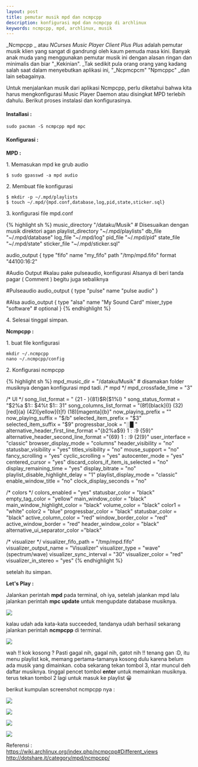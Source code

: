 ```yaml
---
layout: post
title: pemutar musik mpd dan ncmpcpp
description: konfigurasi mpd dan ncmpcpp di archlinux
keywords: ncmpcpp, mpd, archlinux, musik
---
```


_Ncmpcpp _ atau  _NCurses Music Player Client Plus Plus_ adalah pemutar musik klien yang sangat di gandrungi oleh kaum pemuda masa kini. Banyak anak muda yang menggunakan pemutar musik ini dengan alasan ringan dan minimalis dan biar "_Kekinian". _Tak sedikit pula orang orang yang kadang salah saat dalam menyebutkan aplikasi ini, "_Ncpmcpcm" "Npmcppc" _dan lain sebagainya.

Untuk menjalankan musik dari aplikasi Ncmpcpp, perlu diketahui bahwa kita harus mengkonfigurasi Music Player Daemon atau disingkat MPD terlebih dahulu. Berikut proses instalasi dan konfigurasinya.

#### Installasi :

    sudo pacman -S ncmpcpp mpd mpc

#### Konfigurasi :

**MPD :**  

1\. Memasukan mpd ke grub audio

    $ sudo gpasswd -a mpd audio

2\. Membuat file konfigurasi

    $ mkdir -p ~/.mpd/playlists
    $ touch ~/.mpd/{mpd.conf,database,log,pid,state,sticker.sql}

3\. konfigurasi file mpd.conf

{% highlight sh %}
music_directory    "/dataku/Musik" # Disesuaikan dengan musik direktori agan
playlist_directory "~/.mpd/playlists"
db_file            "~/.mpd/database"
log_file           "~/.mpd/log"
pid_file           "~/.mpd/pid"
state_file         "~/.mpd/state"
sticker_file       "~/.mpd/sticker.sql"

audio_output {
        type                    "fifo"
        name                   "my_fifo"
        path                     "/tmp/mpd.fifo"
        format                 "44100:16:2"

#Audio Output
#kalau pake pulseaudio, konfigurasi Alsanya di beri tanda pagar ( Comment ) begitu juga sebaliknya

#Pulseaudio
audio_output {
  type    "pulse"
  name    "pulse audio"
}

#Alsa
audio_output {
        type         "alsa"
        name         "My Sound Card"
        mixer_type   "software"      # optional
}
{% endhighlight %}

4\. Selesai tinggal simpan.

**Ncmpcpp :**

1\. buat file konfigurasi  

    mkdir ~/.ncmpcpp
    nano ~/.ncmpcpp/config


2\. Konfigurasi ncmpcpp

{% highlight sh %}
mpd_music_dir = "/dataku/Musik" # disamakan folder musiknya dengan konfigurasi mpd tadi.
/* mpd */
mpd_crossfade_time = "3"

/* UI */
song_list_format = " {$2%a$1 - }{$8%t$1}$R{$1%l} "
song_status_format = "$2%a $1:: $4%t $1:: $3%b$1"
song_columns_list_format = "(8f)[black]{l}  (32)[red]{a} (42)[yellow]{t|f} (18)[magenta]{b}"
now_playing_prefix = ""
now_playing_suffix = "$/b"
selected_item_prefix = "$3"
selected_item_suffix = "$9"
progressbar_look = "░█ "
alternative_header_first_line_format ="{$b$2%a$9} $1::$9 {$5%t$9}"
alternative_header_second_line_format ="{$6%b$9} $1::$9 {$2(%y)$9}"
user_interface = "classic"
browser_display_mode = "columns"
header_visibility = "no"
statusbar_visibility = "yes"
titles_visibility = "no"
mouse_support = "no"
fancy_scrolling = "yes"
cyclic_scrolling = "yes"
autocenter_mode = "yes"
centered_cursor = "yes"
discard_colors_if_item_is_selected = "no"
display_remaining_time = "yes"
display_bitrate = "no"
playlist_disable_highlight_delay = "1"
playlist_display_mode = "classic"
enable_window_title = "no"
clock_display_seconds = "no"

/* colors */
colors_enabled = "yes"
statusbar_color = "black"
empty_tag_color = "yellow"
main_window_color = "black"
main_window_highlight_color = "black"
volume_color = "black"
color1 = "white"
color2 = "blue"
progressbar_color = "black"
statusbar_color = "black"
active_column_color = "red"
window_border_color = "red"
active_window_border = "red"
header_window_color = "black"
alternative_ui_separator_color ="black"

/* visualizer */
visualizer_fifo_path = "/tmp/mpd.fifo"
visualizer_output_name = "Visualizer"
visualizer_type = "wave" (spectrum/wave)
visualizer_sync_interval = "30"
visualizer_color = "red"
visualizer_in_stereo = "yes"
{% endhighlight %}

setelah itu simpan.

**Let's Play :**

Jalankan perintah **mpd** pada terminal, oh iya, setelah jalankan mpd lalu jalankan perintah **mpc update** untuk mengupdate database musiknya.

![][1]

kalau udah ada kata-kata succeeded, tandanya udah berhasil sekarang jalankan perintah **ncmpcpp** di terminal.

![][2]

wah !! kok kosong ?  Pasti gagal nih, gagal nih, gatot nih !! 
tenang gan :D, itu menu playlist kok, memang pertama-tamanya kosong dulu karena belum ada musik yang dimainkan. coba sekarang tekan tombol 3, ntar muncul deh daftar musiknya. tinggal pencet tombol **enter** untuk memainkan musiknya. terus tekan tombol 2 lagi untuk masuk ke playlist 😀

berikut kumpulan screenshot ncmpcpp nya :

![][3]


![][4]


![][5]


![][6]

Referensi :  
https://wiki.archlinux.org/index.php/ncmpcpp#Different_views  
http://dotshare.it/category/mpd/ncmpcpp/

[1]: http://www.kawainaaa.com/wp-content/uploads/2014/08/Screenshot-2Bfrom-2B2014-08-15-2B10-3A25-3A23.png
[2]: http://www.kawainaaa.com/wp-content/uploads/2014/08/Screenshot-2Bfrom-2B2014-08-15-2B10-3A33-3A48.png
[3]: http://www.kawainaaa.com/wp-content/uploads/2014/08/Screenshot-2Bfrom-2B2014-08-15-2B10-3A41-3A10.png
[4]: http://www.kawainaaa.com/wp-content/uploads/2014/08/Screenshot-2Bfrom-2B2014-08-15-2B10-3A42-3A37.png
[5]: http://www.kawainaaa.com/wp-content/uploads/2014/08/Screenshot-2Bfrom-2B2014-08-15-2B10-3A42-3A50.png
[6]: http://www.kawainaaa.com/wp-content/uploads/2014/08/Screenshot-2Bfrom-2B2014-08-15-2B10-3A43-3A04.png